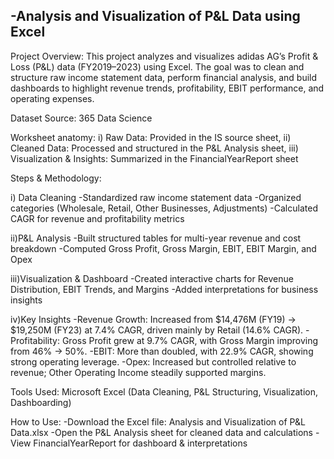 -Analysis and Visualization of P&L Data using Excel
-
Project Overview:
This project analyzes and visualizes adidas AG’s Profit & Loss (P&L) data (FY2019–2023) using Excel. The goal was to clean and structure raw income statement data, perform financial analysis, and build dashboards to highlight revenue trends, profitability, EBIT performance, and operating expenses.

Dataset Source: 365 Data Science

Worksheet anatomy:
i) Raw Data: Provided in the IS source sheet,
ii) Cleaned Data: Processed and structured in the P&L Analysis sheet,
iii) Visualization & Insights: Summarized in the FinancialYearReport sheet

Steps & Methodology:

i) Data Cleaning
-Standardized raw income statement data
-Organized categories (Wholesale, Retail, Other Businesses, Adjustments)
-Calculated CAGR for revenue and profitability metrics

ii)P&L Analysis
-Built structured tables for multi-year revenue and cost breakdown
-Computed Gross Profit, Gross Margin, EBIT, EBIT Margin, and Opex

iii)Visualization & Dashboard
-Created interactive charts for Revenue Distribution, EBIT Trends, and Margins
-Added interpretations for business insights

iv)Key Insights
-Revenue Growth: Increased from $14,476M (FY19) → $19,250M (FY23) at 7.4% CAGR, driven mainly by Retail (14.6% CAGR).
-Profitability: Gross Profit grew at 9.7% CAGR, with Gross Margin improving from 46% → 50%.
-EBIT: More than doubled, with 22.9% CAGR, showing strong operating leverage.
-Opex: Increased but controlled relative to revenue; Other Operating Income steadily supported margins.

Tools Used: Microsoft Excel (Data Cleaning, P&L Structuring, Visualization, Dashboarding)

How to Use:
-Download the Excel file: Analysis and Visualization of P&L Data.xlsx
-Open the P&L Analysis sheet for cleaned data and calculations
-View FinancialYearReport for dashboard & interpretations
